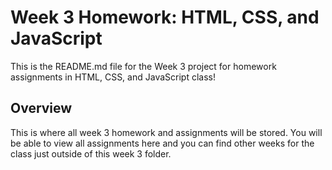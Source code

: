 # Week 3 Homework: HTML, CSS, and JavaScript

This is the README.md file for the Week 3 project for homework assignments in HTML, CSS, and JavaScript class!

## Overview

This is where all week 3 homework and assignments will be stored. You will be able to view all assignments here and you can find other weeks for the class just outside of this week 3 folder. 
